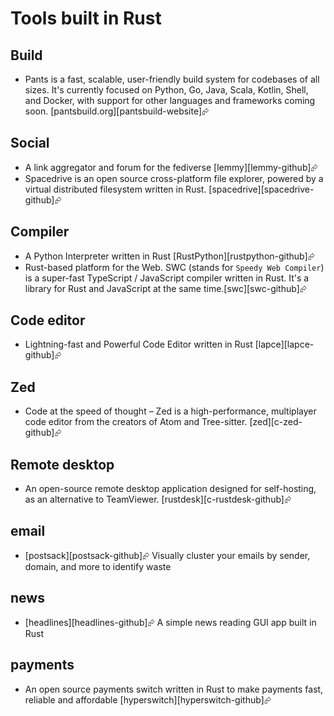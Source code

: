 # Tools built in Rust

## Build

- Pants is a fast, scalable, user-friendly build system for codebases of all sizes. It's currently focused on Python, Go, Java, Scala, Kotlin, Shell, and Docker, with support for other languages and frameworks coming soon. [pantsbuild.org][pantsbuild-website]⮳

## Social

- A link aggregator and forum for the fediverse [lemmy][lemmy-github]⮳
- Spacedrive is an open source cross-platform file explorer, powered by a virtual distributed filesystem written in Rust. [spacedrive][spacedrive-github]⮳

## Compiler

- A Python Interpreter written in Rust [RustPython][rustpython-github]⮳
- Rust-based platform for the Web. SWC (stands for `Speedy Web Compiler`) is a super-fast TypeScript / JavaScript compiler written in Rust. It's a library for Rust and JavaScript at the same time.[swc][swc-github]⮳

## Code editor

- Lightning-fast and Powerful Code Editor written in Rust [lapce][lapce-github]⮳

## Zed

- Code at the speed of thought – Zed is a high-performance, multiplayer code editor from the creators of Atom and Tree-sitter. [zed][c-zed-github]⮳

## Remote desktop

- An open-source remote desktop application designed for self-hosting, as an alternative to TeamViewer. [rustdesk][c-rustdesk-github]⮳

## email

- [postsack][postsack-github]⮳ Visually cluster your emails by sender, domain, and more to identify waste

## news

- [headlines][headlines-github]⮳ A simple news reading GUI app built in Rust

## payments

- An open source payments switch written in Rust to make payments fast, reliable and affordable [hyperswitch][hyperswitch-github]⮳
